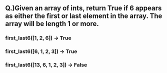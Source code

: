 ## Q.)Given an array of ints, return True if 6 appears as either the first or last element in the array. The array will be length 1 or more.

### first_last6([1, 2, 6]) → True

### first_last6([6, 1, 2, 3]) → True

### first_last6([13, 6, 1, 2, 3]) → False
